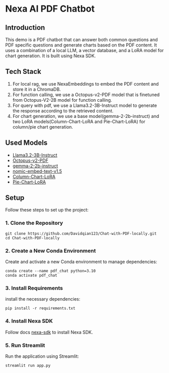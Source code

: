 # Nexa AI PDF Chatbot

## Introduction

This demo is a PDF chatbot that can answer both common questions and PDF specific questions and generate charts based on the PDF content. It uses a combination of a local LLM, a vector database, and a LoRA model for chart generation. It is built using Nexa SDK.

## Tech Stack

1. For local rag, we use NexaEmbeddings to embed the PDF content and store it in a ChromaDB.
2. For function calling, we use a Octopus-v2-PDF model that is finetuned from Octopus-V2-2B model for function calling.
3. For query with pdf, we use a Llama3.2-3B-Instruct model to generate the response according to the retrieved content.
4. For chart generation, we use a base model(gemma-2-2b-instruct) and two LoRA models(Column-Chart-LoRA and Pie-Chart-LoRA) for column/pie chart generation.


## Used Models

- [Llama3.2-3B-Instruct](https://nexa.ai/meta/Llama3.2-3B-Instruct/gguf-q4_0/readme)
- [Octopus-v2-PDF](https://nexa.ai/DavidHandsome/Octopus-v2-PDF/gguf-q4_K_M/readme)
- [gemma-2-2b-instruct](https://nexa.ai/google/gemma-2-2b-instruct/gguf-fp16/readme)
- [nomic-embed-text-v1.5](https://nexa.ai/nomic-ai/nomic-embed-text-v1.5/gguf-fp16/readme)
- [Column-Chart-LoRA](https://nexa.ai/DavidHandsome/Column-Chart-LoRA/gguf-fp16/readme)
- [Pie-Chart-LoRA](https://nexa.ai/DavidHandsome/Pie-Chart-LoRA/gguf-fp16/readme)

## Setup

Follow these steps to set up the project:

### 1. Clone the Repository

```
git clone https://github.com/Davidqian123/Chat-with-PDF-locally.git
cd Chat-with-PDF-locally
```

### 2. Create a New Conda Environment
Create and activate a new Conda environment to manage dependencies:

```
conda create --name pdf_chat python=3.10
conda activate pdf_chat
```

### 3. Install Requirements
install the necessary dependencies:

```
pip install -r requirements.txt
```

### 4. Install Nexa SDK

Follow docs [nexa-sdk](https://github.com/NexaAI/nexa-sdk) to install Nexa SDK.

### 5. Run Streamlit
Run the application using Streamlit:

```
streamlit run app.py
```
